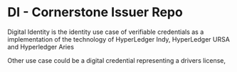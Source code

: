 # DI - Cornerstone Issuer Repo

Digital Identity is the identity use case of verifiable credentials as a implementation of the technology of HyperLedger Indy, HyperLedger URSA and Hyperledger Aries

Other use case could be a digital credential representing a drivers license, 
